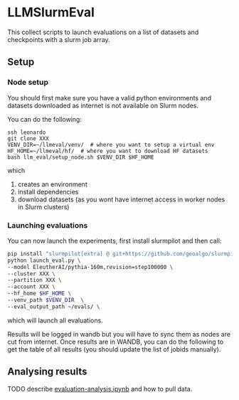 # LLMSlurmEval

This collect scripts to launch evaluations on a list of datasets and checkpoints with a slurm job array.

## Setup

### Node setup

You should first make sure you have a valid python environments and datasets downloaded as internet is not available
on Slurm nodes.

You can do the following:
```
ssh leonardo
git clone XXX
VENV_DIR=~/llmeval/venv/  # where you want to setup a virtual env
HF_HOME=~/llmeval/hf/  # where you want to download HF datasets
bash llm_eval/setup_node.sh $VENV_DIR $HF_HOME
```

which
1) creates an environment 
2) install dependencies
3) download datasets (as you wont have internet access in worker nodes in Slurm clusters)
 

### Launching evaluations

You can now launch the experiments, first install slurmpilot and then call:
```bash
pip install "slurmpilot[extra] @ git+https://github.com/geoalgo/slurmpilot.git"
python launch_eval.py \
--model EleutherAI/pythia-160m,revision=step100000 \
--cluster XXX \
--partition XXX \
--account XXX \
--hf_home $HF_HOME \
--venv_path $VENV_DIR  \
--eval_output_path ~/evals/ \
```

which will launch all evaluations.

Results will be logged in wandb but you will have to sync them as nodes are cut from internet.
Once results are in WANDB, you can do the following to get the table of all results (you should update the list of 
jobids manually).

## Analysing results

TODO describe [evaluation-analysis.ipynb](llmeval%2Fevaluation-analysis.ipynb)
and how to pull data.